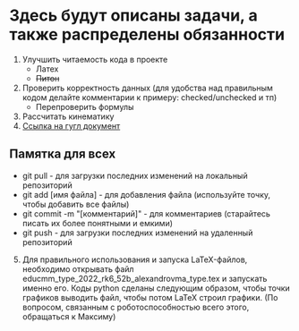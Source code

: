 # Здесь будут описаны задачи, а также распределены обязанности
1. Улучшить читаемость кода в проекте
   + Латех
   + ~~Питон~~
2. Проверить корректность данных (для удобства над правильным кодом делайте комментарии к примеру: checked/unchecked и тп)
   + Перепроверить формулы
3. Рассчитать кинематику
4. [Ссылка на гугл документ](https://docs.google.com/document/d/1elWCP9F2WCP-WNT0qF4Qc6xVGi2kRGcneD4cmrfv8dY/edit?usp=sharing)
## Памятка для всех
+ git pull - для загрузки последних изменений на локальный репозиторий
+ git add [имя файла] - для добавления файла (используйте точку, чтобы добавить все файлы)
+ git commit -m "[комментарий]" - для комментариев (старайтесь писать их более понятными и емкими) 
+ git push - для загрузки последних изменений на удаленный репозиторий
5. Для правильного использования и запуска LaTeX-файлов, необходимо открывать файл educmm_type_2022_rk6_52b_alexandrovma_type.tex и запускать именно его. Коды python сделаны следующим образом, чтобы точки графиков выводить файл, чтобы потом LaTeX строил графики. (По вопросом, связанным с роботоспособностью всего этого, обращаться к Максиму)